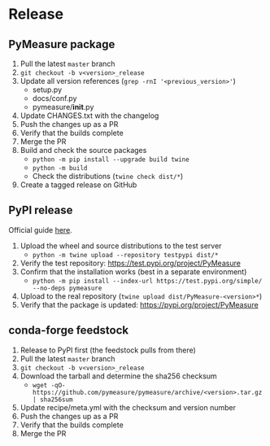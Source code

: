 # Release

## PyMeasure package

1. Pull the latest `master` branch
2. `git checkout -b v<version>_release`
3. Update all version references (`grep -rnI '<previous_version>'`)
    - setup.py
    - docs/conf.py
    - pymeasure/__init__.py
4. Update CHANGES.txt with the changelog
5. Push the changes up as a PR
6. Verify that the builds complete
7. Merge the PR
8. Build and check the source packages
    - `python -m pip install --upgrade build twine`
    - `python -m build`
    - Check the distributions (`twine check dist/*`)
9. Create a tagged release on GitHub

## PyPI release

Official guide [here](https://packaging.python.org/en/latest/tutorials/packaging-projects/).

1. Upload the wheel and source distributions to the test server
    - `python -m twine upload --repository testpypi dist/*`
2. Verify the test repository: https://test.pypi.org/project/PyMeasure
3. Confirm that the installation works (best in a separate environment)
    - `python -m pip install --index-url https://test.pypi.org/simple/ --no-deps pymeasure`
4. Upload to the real repository (`twine upload dist/PyMeasure-<version>*`)
5. Verify that the package is updated: https://pypi.org/project/PyMeasure

## conda-forge feedstock

1. Release to PyPI first (the feedstock pulls from there)
2. Pull the latest `master` branch
3. `git checkout -b v<version>_release`
4. Download the tarball and determine the sha256 checksum
    - `wget -qO- https://github.com/pymeasure/pymeasure/archive/<version>.tar.gz | sha256sum`
5. Update recipe/meta.yml with the checksum and version number
6. Push the changes up as a PR
7. Verify that the builds complete
8. Merge the PR
